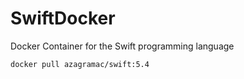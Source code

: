 # SwiftDocker
Docker Container for the Swift programming language

`docker pull azagramac/swift:5.4`
